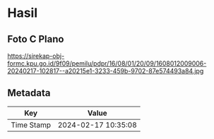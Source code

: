 # Hasil

## Foto C Plano

https://sirekap-obj-formc.kpu.go.id/9f09/pemilu/pdpr/16/08/01/20/09/1608012009006-20240217-102817--a20215e1-3233-459b-9702-87e574493a84.jpg


## Metadata

| Key        | Value               |
| ---------- | ------------------- |
| Time Stamp | 2024-02-17 10:35:08 |




